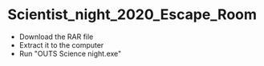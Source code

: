 # Scientist_night_2020_Escape_Room

* Download the RAR file
* Extract it to the computer
* Run "OUTS Science night.exe"
